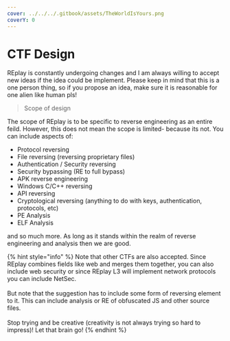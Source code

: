```yaml
---
cover: ../../../.gitbook/assets/TheWorldIsYours.png
coverY: 0
---
```


# CTF Design

REplay is constantly undergoing changes and I am always willing to accept new ideas if the idea could be implement. Please keep in mind that this is a one person thing, so if you propose an idea, make sure it is reasonable for one alien like human pls!

> Scope of design&#x20;

The scope of REplay is to be specific to reverse engineering as an entire feild. However, this does not mean the scope is limited- because its not. You can include aspects of:

* Protocol reversing
* File reversing (reversing proprietary files)
* Authentication / Security reversing&#x20;
* Security bypassing (RE to full bypass)
* APK reverse engineering
* Windows C/C++ reversing
* API reversing
* Cryptological reversing (anything to do with keys, authentication, protocols, etc)
* PE Analysis
* ELF Analysis

and so much more. As long as it stands within the realm of reverse engineering and analysis then we are good.

{% hint style="info" %}
Note that other CTFs are also accepted. Since REplay combines fields like web and merges them together, you can also include web security or since REplay L3 will implement network protocols you can include NetSec.\
\
But note that the suggestion has to include some form of reversing element to it. This can include analysis or RE of obfuscated JS and other source files.\
\
Stop trying and be creative (creativity is not always trying so hard to impress)! Let that brain go!
{% endhint %}



